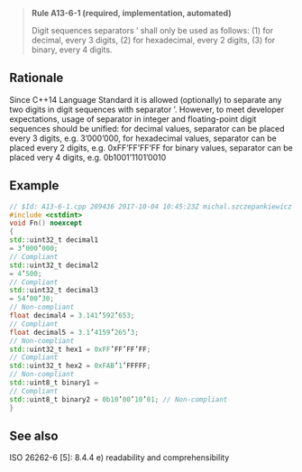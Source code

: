 > **Rule A13-6-1 (required, implementation, automated)**
>
> Digit sequences separators ’ shall only be used as follows: (1) for
> decimal, every 3 digits, (2) for hexadecimal, every 2 digits, (3) for binary,
> every 4 digits.

## Rationale

Since C++14 Language Standard it is allowed (optionally) to separate any two digits
in digit sequences with separator ’. However, to meet developer expectations, usage
of separator in integer and floating-point digit sequences should be unified:
for decimal values, separator can be placed every 3 digits, e.g. 3’000’000,
for hexadecimal values, separator can be placed every 2 digits, e.g.
0xFF’FF’FF’FF
for binary values, separator can be placed very 4 digits, e.g. 0b1001’1101’0010

## Example

```cpp
// $Id: A13-6-1.cpp 289436 2017-10-04 10:45:23Z michal.szczepankiewicz $
#include <cstdint>
void Fn() noexcept
{
std::uint32_t decimal1
= 3’000’000;
// Compliant
std::uint32_t decimal2
= 4’500;
// Compliant
std::uint32_t decimal3
= 54’00’30;
// Non-compliant
float decimal4 = 3.141’592’653;
// Compliant
float decimal5 = 3.1’4159’265’3;
// Non-compliant
std::uint32_t hex1 = 0xFF’FF’FF’FF;
// Compliant
std::uint32_t hex2 = 0xFAB’1’FFFFF;
// Non-compliant
std::uint8_t binary1 =
// Compliant
std::uint8_t binary2 = 0b10’00’10’01; // Non-compliant
}

```

## See also

ISO 26262-6 [5]: 8.4.4 e) readability and comprehensibility
